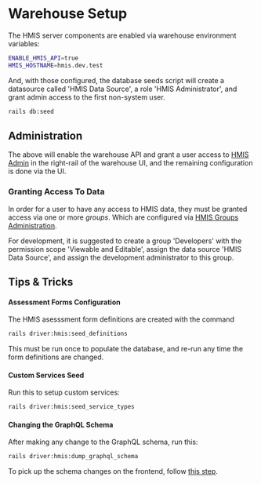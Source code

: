# Warehouse Setup

The HMIS server components are enabled via warehouse environment variables:

```sh
ENABLE_HMIS_API=true
HMIS_HOSTNAME=hmis.dev.test
```

And, with those configured, the database seeds script will create a datasource called
'HMIS Data Source', a role 'HMIS Administrator', and grant admin access to the first non-system user.

```sh
rails db:seed
```

## Administration

The above will enable the warehouse API and grant a user access to
[HMIS Admin](https://hmis-warehouse.dev.test/hmis_admin/roles) in the
right-rail of the warehouse UI, and the remaining configuration is done via the UI.

### Granting Access To Data

In order for a user to have any access to HMIS data, they must be granted access
via one or more _groups_. Which are configured via
[HMIS Groups Administration](https://hmis-warehouse.dev.test/hmis_admin/groups).

For development, it is suggested to create a group 'Developers' with the permission
scope 'Viewable and Editable', assign the data source 'HMIS Data Source', and assign
the development administrator to this group.

## Tips & Tricks

#### Assessment Forms Configuration

The HMIS asesssment form definitions are created with the command

```sh
rails driver:hmis:seed_definitions
```

This must be run once to populate the database, and re-run any time the
form definitions are changed.


#### Custom Services Seed

Run this to setup custom services:

```sh
rails driver:hmis:seed_service_types
```

#### Changing the GraphQL Schema

After making any change to the GraphQL schema, run this:

```sh
rails driver:hmis:dump_graphql_schema
```

To pick up the schema changes on the frontend, follow [this step](https://github.com/greenriver/hmis-frontend/commit/015176f04ce93c6a54dce4842acccf43d3879968).

